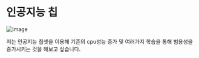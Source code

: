 # 인공지능 칩


![image](https://user-images.githubusercontent.com/114568074/194190364-5b5df064-50e6-4e9d-94d0-20ac621c1e33.png)

저는 인공지능 칩셋을 이용해 기존의 cpu성능 증가 및 여러가지 학습을 통해 범용성을 증가시키는 것을 해보고 싶습니다. 
